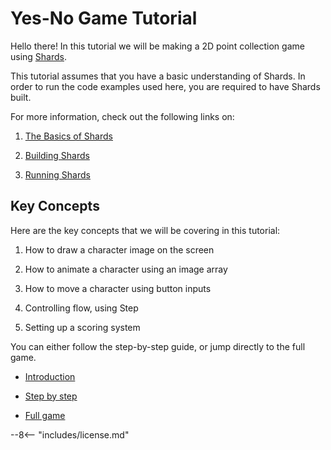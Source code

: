 # Yes-No Game Tutorial

Hello there! In this tutorial we will be making a 2D point collection game using [Shards](https://github.com/fragcolor-xyz/shards).

This tutorial assumes that you have a basic understanding of Shards. In order to run the code examples used here, you are required to have Shards built. 

For more information, check out the following links on:

1. [The Basics of Shards](https://docs.fragcolor.xyz/learn/shards/)

2. [Building Shards](https://docs.fragcolor.xyz/contribute/code/build-shards/)

3. [Running Shards](https://docs.fragcolor.xyz/contribute/code/run-shards/)

## Key Concepts
Here are the key concepts that we will be covering in this tutorial:

1. How to draw a character image on the screen

2. How to animate a character using an image array

3. How to move a character using button inputs

4. Controlling flow, using Step

5. Setting up a scoring system

You can either follow the step-by-step guide, or jump directly to the full game.

* [Introduction](./introduction.md)

* [Step by step](./steps/index.md)

* [Full game](./full-game/index.md)

--8<-- "includes/license.md"
